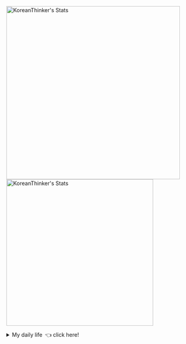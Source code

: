 <p  >
<img width="455px"  src="https://github-readme-stats.vercel.app/api/wakatime?username=KoreanThinker&layout=compact&theme=dark&hide_border=true&langs_count=6" alt="KoreanThinker's Stats" /> 
    <img width="385px" src="https://github-readme-stats.vercel.app/api?username=KoreanThinker&theme=dark&hide_border=true&count_private=true" alt="KoreanThinker's Stats" />
</p>
<details>
<summary>My daily life 👈 click here!</summary>
 
    
<!--START_SECTION:waka-->
**I'm a Night 🦉** 

```text
🌞 Morning    6 commits      ░░░░░░░░░░░░░░░░░░░░░░░░░   0.61% 
🌆 Daytime    314 commits    ████████░░░░░░░░░░░░░░░░░   31.69% 
🌃 Evening    581 commits    ██████████████░░░░░░░░░░░   58.63% 
🌙 Night      90 commits     ██░░░░░░░░░░░░░░░░░░░░░░░   9.08%

```
📅 **I'm Most Productive on Tuesday** 

```text
Monday       155 commits    ████░░░░░░░░░░░░░░░░░░░░░   15.64% 
Tuesday      162 commits    ████░░░░░░░░░░░░░░░░░░░░░   16.35% 
Wednesday    161 commits    ████░░░░░░░░░░░░░░░░░░░░░   16.25% 
Thursday     161 commits    ████░░░░░░░░░░░░░░░░░░░░░   16.25% 
Friday       149 commits    ███░░░░░░░░░░░░░░░░░░░░░░   15.04% 
Saturday     110 commits    ██░░░░░░░░░░░░░░░░░░░░░░░   11.1% 
Sunday       93 commits     ██░░░░░░░░░░░░░░░░░░░░░░░   9.38%

```


📊 **This Week I Spent My Time On** 

```text
⌚︎ Time Zone: Asia/Seoul

🐱‍💻 Projects: 
gilberto                 16 hrs 58 mins      █████████░░░░░░░░░░░░░░░░   38.47% 
pires                    16 hrs 2 mins       █████████░░░░░░░░░░░░░░░░   36.34% 
wecount                  11 hrs 6 mins       ██████░░░░░░░░░░░░░░░░░░░   25.19% 
Unknown Project          0 secs              ░░░░░░░░░░░░░░░░░░░░░░░░░   0.0%

```


 Last Updated on 30/08/2021
<!--END_SECTION:waka-->
</details>
